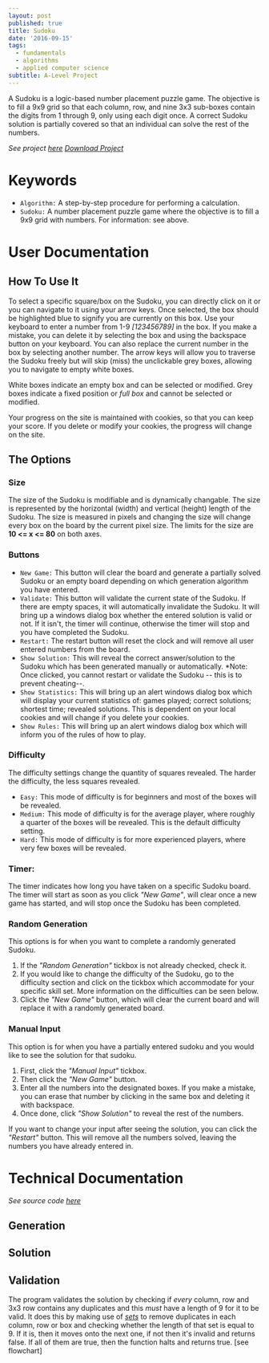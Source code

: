 ```yaml
---
layout: post
published: true
title: Sudoku
date: '2016-09-15'
tags:
  - fundamentals
  - algorithms
  - applied computer science
subtitle: A-Level Project
---
```

A Sudoku is a logic-based number placement puzzle game. The objective is to fill a 9x9 grid so that each column, row, and nine 3x3 sub-boxes contain the digits from 1 through 9, only using each digit once. A correct Sudoku solution is partially covered so that an individual can solve the rest of the numbers.


*See project [here](https://www.samnayak.com/projects/sudoku/)*
*<a href="https://www.samnayak.com/projects/sudoku/" download="sudoku">Download Project</a>*


# Keywords

- ```Algorithm:```  A step-by-step procedure for performing a calculation.
- ```Sudoku:``` A number placement puzzle game where the objective is to fill a 9x9 grid with numbers. For information: see above.


# User Documentation


## How To Use It

To select a specific square/box on the Sudoku, you can directly click on it or you can navigate to it using your arrow keys. Once selected, the box should be highlighted blue to signify you are currently on this box. Use your keyboard to enter a number from 1-9 _[123456789]_ in the box. If you make a mistake, you can delete it by selecting the box and using the backspace button on your keyboard. You can also replace the current number in the box by selecting another number. The arrow keys will allow you to traverse the Sudoku freely but will skip (miss) the unclickable grey boxes, allowing you to navigate to empty white boxes.

White boxes indicate an empty box and can be selected or modified. Grey boxes indicate a fixed position or *full box* and cannot be selected or modified. 

Your progress on the site is maintained with cookies, so that you can keep your score. If you delete or modify your cookies, the progress will change on the site.


## The Options

### Size

The size of the Sudoku is modifiable and is dynamically changable. The size is represented by the horizontal (width) and vertical (height) length of the Sudoku. The size is measured in pixels and changing the size will change every box on the board by the current pixel size. The limits for the size are **10 <= x <= 80** on both axes.


### Buttons

- ```New Game:``` This button will clear the board and generate a partially solved Sudoku or an empty board depending on which generation algorithm you have entered.
- ```Validate:``` This button will validate the current state of the Sudoku. If there are empty spaces, it will automatically invalidate the Sudoku. It will bring up a windows dialog box whether the entered solution is valid or not. If it isn't, the timer will continue, otherwise the timer will stop and you have completed the Sudoku.
- ```Restart:``` The restart button will reset the clock and will remove all user entered numbers from the board.
- ```Show Solution:``` This will reveal the correct answer/solution to the Sudoku which has been generated manually or automatically. *Note: Once clicked, you cannot restart or validate the Sudoku -- this is to prevent cheating--.
- ```Show Statistics:``` This will bring up an alert windows dialog box which will display your current statistics of: games played; correct solutions; shortest time; revealed solutions. This is dependent on your local cookies and will change if you delete your cookies.
- ```Show Rules:``` This will bring up an alert windows dialog box which will inform you of the rules of how to play.

### Difficulty

The difficulty settings change the quantity of squares revealed. The harder the difficulty, the less squares revealed.

- ```Easy:``` This mode of difficulty is for beginners and most of the boxes will be revealed.
- ```Medium:``` This mode of difficulty is for the average player, where roughly a quarter of the boxes will be revealed. This is the default difficulty setting.
- ```Hard:``` This mode of difficulty is for more experienced players, where very few boxes will be revealed.


### Timer:

The timer indicates how long you have taken on a specific Sudoku board. The timer will start as soon as you click _"New Game"_, will clear once a new game has started, and will stop once the Sudoku has been completed.



### Random Generation

This options is for when you want to complete a randomly generated Sudoku. 

1. If the _"Random Generation"_ tickbox is not already checked, check it.
2. If you would like to change the difficulty of the Sudoku, go to the difficulty section and click on the tickbox which accommodate for your specific skill set. More information on the difficulties can be seen below.
3. Click the _"New Game"_ button, which will clear the current board and will replace it with a randomly generated board.


### Manual Input

This option is for when you have a partially entered sudoku and you would like to see the solution for that sudoku. 

1. First, click the _"Manual Input"_ tickbox.
2. Then click the _"New Game"_ button.
3. Enter all the numbers into the designated boxes. If you make a mistake, you can erase that number by clicking in the same box and deleting it with backspace. 
4. Once done, click _"Show Solution"_ to reveal the rest of the numbers.

If you want to change your input after seeing the solution, you can click the _"Restart"_ button. This will remove all the numbers solved, leaving the numbers you have already entered in.


# Technical Documentation

*See source code [here](https://github.com/AcesOfGlory/acesofglory.github.io/blob/master/projects/sudoku.html)*


## Generation


## Solution


## Validation

The program validates the solution by checking if *every* column, row and 3x3 row contains any duplicates and this *must* have a length of 9 for it to be valid. It does this by making use of *[sets](https://developer.mozilla.org/en/docs/Web/JavaScript/Reference/Global_Objects/Set)* to remove duplicates in each column, row or box and checking whether the length of that set is equal to 9. If it is, then it moves onto the next one, if not then it's invalid and returns false. If all of them are true, then the function halts and returns true. [see flowchart]
